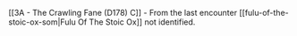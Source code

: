 [[3A - The Crawling Fane (D178) C]] - From the last encounter [[fulu-of-the-stoic-ox-som|Fulu Of The Stoic Ox]] not identified.
